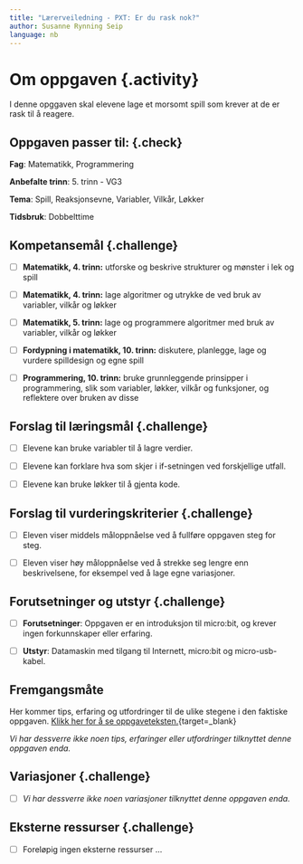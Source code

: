 ```yaml
---
title: "Lærerveiledning - PXT: Er du rask nok?"
author: Susanne Rynning Seip
language: nb
---
```


# Om oppgaven {.activity}

I denne opggaven skal elevene lage et morsomt spill som krever at de er rask til å reagere.

## Oppgaven passer til: {.check}

 __Fag__: Matematikk, Programmering

__Anbefalte trinn__: 5. trinn - VG3

__Tema__: Spill, Reaksjonsevne, Variabler, Vilkår, Løkker

__Tidsbruk__: Dobbelttime

## Kompetansemål {.challenge}

- [ ] __Matematikk, 4. trinn:__ utforske og beskrive strukturer og mønster i lek og spill

- [ ] __Matematikk, 4. trinn:__ lage algoritmer og utrykke de ved bruk av variabler, vilkår og løkker

- [ ] __Matematikk, 5. trinn:__ lage og programmere algoritmer med bruk av variabler, vilkår og løkker

- [ ] __Fordypning i matematikk, 10. trinn:__ diskutere, planlegge, lage og vurdere spilldesign og egne spill

- [ ] __Programmering, 10. trinn:__ bruke grunnleggende prinsipper i programmering, slik som variabler, løkker, vilkår og funksjoner, og reflektere over bruken av disse

## Forslag til læringsmål {.challenge}

- [ ] Elevene kan bruke variabler til å lagre verdier.

- [ ] Elevene kan forklare hva som skjer i if-setningen ved forskjellige utfall.

- [ ] Elevene kan bruke løkker til å gjenta kode.

## Forslag til vurderingskriterier {.challenge}

- [ ] Eleven viser middels måloppnåelse ved å fullføre oppgaven steg for steg.

- [ ] Eleven viser høy måloppnåelse ved å strekke seg lengre enn beskrivelsene, for eksempel ved å lage egne variasjoner.

## Forutsetninger og utstyr {.challenge}

- [ ] __Forutsetninger__: Oppgaven er en introduksjon til micro:bit, og krever ingen forkunnskaper eller erfaring.

- [ ] __Utstyr__: Datamaskin med tilgang til Internett, micro:bit og micro-usb-kabel.

## Fremgangsmåte

Her kommer tips, erfaring og utfordringer til de ulike stegene i den faktiske
oppgaven. [Klikk her for å se
oppgaveteksten.](../pxt_er_du_rask_nok/er_du_rask_nok.html){target=_blank}

_Vi har dessverre ikke noen tips, erfaringer eller utfordringer tilknyttet denne
oppgaven enda._

## Variasjoner {.challenge}

- [ ]  _Vi har dessverre ikke noen variasjoner tilknyttet denne oppgaven enda._

## Eksterne ressurser {.challenge}

- [ ] Foreløpig ingen eksterne ressurser ...
